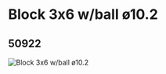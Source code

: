 # Block 3x6 w/ball ø10.2
## 50922
![Block 3x6 w/ball ø10.2](https://lc-www-live-s.legocdn.com/media/bricks/5/2/4295002.jpg)